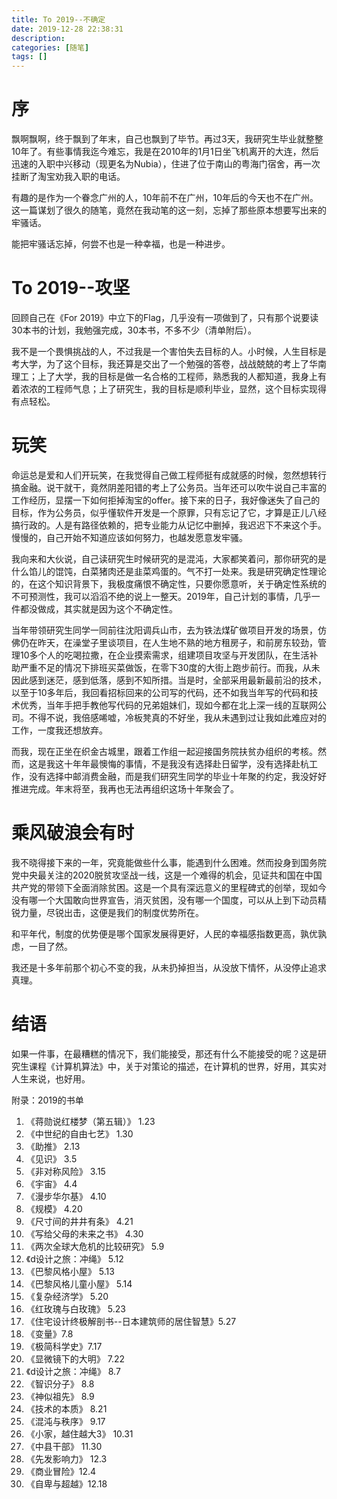 ```yaml
---
title: To 2019--不确定
date: 2019-12-28 22:38:31
description: 
categories: [随笔]
tags: [] 
---
```

# 序
飘啊飘啊，终于飘到了年末，自己也飘到了毕节。再过3天，我研究生毕业就整整10年了。有些事情我迄今难忘，我是在2010年的1月1日坐飞机离开的大连，然后迅速的入职中兴移动（现更名为Nubia），住进了位于南山的粤海门宿舍，再一次挂断了淘宝劝我入职的电话。

有趣的是作为一个眷念广州的人，10年前不在广州，10年后的今天也不在广州。这一篇谋划了很久的随笔，竟然在我动笔的这一刻，忘掉了那些原本想要写出来的牢骚话。

能把牢骚话忘掉，何尝不也是一种幸福，也是一种进步。

<!-- more -->

# To 2019--攻坚

回顾自己在《For 2019》中立下的Flag，几乎没有一项做到了，只有那个说要读30本书的计划，我勉强完成，30本书，不多不少（清单附后）。

我不是一个畏惧挑战的人，不过我是一个害怕失去目标的人。小时候，人生目标是考大学，为了这个目标，我还算是交出了一个勉强的答卷，战战兢兢的考上了华南理工；上了大学，我的目标是做一名合格的工程师，熟悉我的人都知道，我身上有着浓浓的工程师气息；上了研究生，我的目标是顺利毕业，显然，这个目标实现得有点轻松。

# 玩笑

命运总是爱和人们开玩笑，在我觉得自己做工程师挺有成就感的时候，忽然想转行搞金融。说干就干，竟然阴差阳错的考上了公务员。当年还可以吹牛说自己丰富的工作经历，显摆一下如何拒掉淘宝的offer。接下来的日子，我好像迷失了自己的目标，作为公务员，似乎懂软件开发是一个原罪，只有忘记了它，才算是正儿八经搞行政的。人是有路径依赖的，把专业能力从记忆中删掉，我迟迟下不来这个手。慢慢的，自己开始不知道应该如何努力，也越发愿意发牢骚。

我向来和大伙说，自己读研究生时候研究的是混沌，大家都笑着问，那你研究的是什么馅儿的馄饨，白菜猪肉还是韭菜鸡蛋的。气不打一处来。我是研究确定性理论的，在这个知识背景下，我极度痛恨不确定性，只要你愿意听，关于确定性系统的不可预测性，我可以滔滔不绝的说上一整天。2019年，自己计划的事情，几乎一件都没做成，其实就是因为这个不确定性。

当年带领研究生同学一同前往沈阳调兵山市，去为铁法煤矿做项目开发的场景，仿佛仍在昨天，在澡堂子里谈项目，在人生地不熟的地方租房子，和前房东较劲，管理10多个人的吃喝拉撒，在企业摸索需求，组建项目攻坚与开发团队，在生活补助严重不足的情况下排班买菜做饭，在零下30度的大街上跑步前行。而我，从未因此感到迷茫，感到低落，感到不知所措。当是时，全部采用最新最前沿的技术，以至于10多年后，我回看招标回来的公司写的代码，还不如我当年写的代码和技术优秀，当年手把手教他写代码的兄弟姐妹们，现如今都在北上深一线的互联网公司。不得不说，我倍感唏嘘，冷板凳真的不好坐，我从未遇到过让我如此难应对的工作，一度我还想放弃。

而我，现在正坐在织金古城里，跟着工作组一起迎接国务院扶贫办组织的考核。然而，这是我这十年年最懊悔的事情，不是我没有选择赴日留学，没有选择赴杭工作，没有选择中邮消费金融，而是我们研究生同学的毕业十年聚的约定，我没好好推进完成。年末将至，我再也无法再组织这场十年聚会了。

# 乘风破浪会有时

我不晓得接下来的一年，究竟能做些什么事，能遇到什么困难。然而投身到国务院党中央最关注的2020脱贫攻坚战一线，这是一个难得的机会，见证共和国在中国共产党的带领下全面消除贫困。这是一个具有深远意义的里程碑式的创举，现如今没有哪一个大国敢向世界宣告，消灭贫困，没有哪一个国度，可以从上到下动员精锐力量，尽锐出击，这便是我们的制度优势所在。

和平年代，制度的优势便是哪个国家发展得更好，人民的幸福感指数更高，孰优孰虑，一目了然。

我还是十多年前那个初心不变的我，从未扔掉担当，从没放下情怀，从没停止追求真理。

# 结语

如果一件事，在最糟糕的情况下，我们能接受，那还有什么不能接受的呢？这是研究生课程《计算机算法》中，关于对策论的描述，在计算机的世界，好用，其实对人生来说，也好用。

附录：2019的书单

1. 《蒋勋说红楼梦（第五辑）》 1.23
1. 《中世纪的自由七艺》 1.30
1. 《助推》 2.13
1. 《见识》 3.5
1. 《非对称风险》 3.15
1. 《宇宙》 4.4
1. 《漫步华尔基》 4.10
1. 《规模》 4.20
1. 《尺寸间的井井有条》 4.21
1. 《写给父母的未来之书》 4.30
1. 《两次全球大危机的比较研究》 5.9
1. 《d设计之旅：冲绳》 5.12
1. 《巴黎风格小屋》 5.13
1. 《巴黎风格儿童小屋》 5.14
1. 《复杂经济学》 5.20
1. 《红玫瑰与白玫瑰》 5.23
1. 《住宅设计终极解剖书--日本建筑师的居住智慧》5.27
1. 《变量》7.8
1. 《极简科学史》7.17
1. 《显微镜下的大明》 7.22
1. 《d设计之旅：冲绳》 8.7
1. 《智识分子》 8.8
1. 《神似祖先》 8.9
1. 《技术的本质》 8.21
1. 《混沌与秩序》 9.17
1. 《小家，越住越大3》 10.31
1. 《中县干部》 11.30
1. 《先发影响力》 12.3
1. 《商业冒险》12.4
1. 《自卑与超越》12.18

